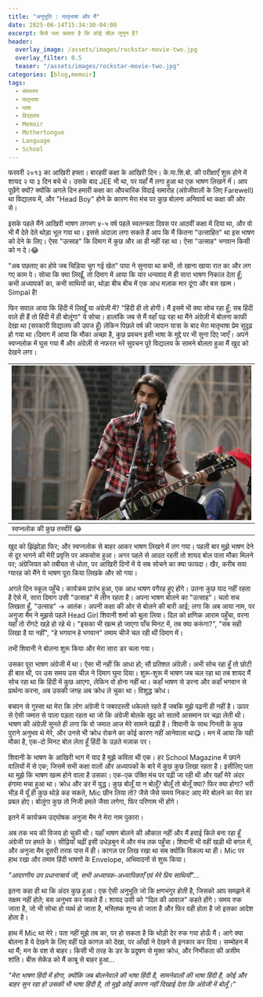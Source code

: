 ```yaml
---
title: "अनुभूति : मातृभाषा और मैं"
date: 2025-06-14T15:34:30-04:00
excerpt: कैसे पता चलता है कि कोई चीज़ जुनून है?  
header:
  overlay_image: /assets/images/rockstar-movie-two.jpg
  overlay_filter: 0.5
  teaser: "/assets/images/rockstar-movie-two.jpg"
categories: [blog,memoir]
tags:
  - संस्मरण
  - मातृभाषा
  - भाषा
  - विद्यालय
  - Memoir
  - Mothertongue
  - Language
  - School
---
```


फरवरी २०१३ का आखिरी हफ्ता। बारहवीं कक्षा के आखिरी दिन। के.मा.शि.बो. की परीक्षाएँ शुरू होने में शायद २ या ३ दिन बचे थे। उसके बाद JEE भी था, पर यहाँ मैं लगा हुआ था एक भाषण लिखने मेंं। आप पूछेंगे क्यों? क्योंकि अगले दिन हमारी कक्षा का औपचारिक विदाई समारोह (अंग्रेजीवालों के लिए Farewell) था विद्यालय में, और "Head Boy" होने के कारण मेरा मंच पर कुछ बोलना अनिवार्य था कक्षा की ओर से।

इसके पहले मैंने आखिरी भाषण लगभग ४-५ वर्ष पहले स्वतन्त्रता दिवस पर आठवीं कक्षा में दिया था, और वो भी मैं देते देते थोड़ा भूल गया था। इससे अंदाज़ा लगा सकते हैं आप कि मैं कितना "उत्साहित" था इस भाषण को देने के लिए। ऐसा "उत्साह" कि दिमाग में कुछ और आ ही नहीं रहा था। ऐसा "उत्साह" भगवान किसी को न दे।😂

"अब पछताए का होवे जब चिड़िया चुग गई खेत" पापा ने सुनाया था कभी, तो खाना खाया रात का और लग गए काम पे। सोचा कि क्या लिखूँ, तो दिमाग में आया कि यार धन्यवाद में ही सारा भाषण निकाल देता हूँ; कभी अध्यापकों का, कभी साथियों का, थोड़ा बीच बीच में एक आध मज़ाक मार दूंगा और बस खत्म। Simpal है!

फिर सवाल आया कि हिंदी में लिखूँ या अंग्रेज़ी में? "हिंदी ही तो होगी। मैं इसमें भी क्या सोच रहा हूँ; सब हिंदी वाले ही हैं तो हिंदी में ही बोलूंगा" ये सोचा। हालांकि जब से मैं वहाँ पढ़ रहा था मैंने अंग्रेज़ी में बोलना काफी देखा था (सरकारी विद्यालय की उपज हूँ) लेकिन पिछले वर्ष की जापान यात्रा के बाद मेरा मातृभाषा प्रेम सुदृढ़ हो गया था।दिमाग में आया कि मौका अच्छा है, कुछ प्रवचन इसी भाषा के मुद्दे पर भी सुना दिए जाएँ। अपने स्वप्नलोक में घुस गया मैं और अंग्रेज़ी से नफरत भरे सुवचन पूरे विद्यालय के सामने बोलता हुआ मैं खुद को देखने लगा।

| ![img](/assets/images/rockstar-movie-two.jpg) |
| --------------------------------------------- |
| स्वप्नलोक की कुछ तस्वीरें 😂                         |



खुद को झिंझोड़ा फिर; और स्वप्नलोक से बाहर आकर भाषण लिखने में लग गया। पहली बार मुझे भाषण देने से दूर भागने की मेरी प्रवृत्ति पर अफसोस हुआ। अगर पहले से आदत रहती तो शायद बोल पाता मौका मिलने पर; अंग्रेजियत को तबीयत से धोता, पर आखिरी दिनों में ये सब सोचने का क्या फायदा। खैर, करीब सवा ग्यारह को मैंने ये भाषण पूरा किया लिखके और सो गया। 

अगले दिन स्कूल पहुँचे। कार्यक्रम प्रारंभ हुआ, एक आध भाषण वगैरह हुए होंगे। उतना कुछ याद नहीं रहता है ऐसे में, सारा दिमाग उसी "उत्साह" में लीन रहता है। अपना भाषण बोलने का "उत्साह"। चलो सच लिखता हूँ, "उत्साह" -> आतंक। अपनी कक्षा की ओर से बोलने की बारी आई; लगा कि अब आया नाम, पर अनुजा मैम ने मुझसे पहले Head Girl शिवानी शर्मा को बुला लिया। दिल को क्षणिक आराम पहुँचा, वरना यहाँ तो रोंगटे खड़े हो रहे थे। "इसका भी खत्म हो जाएगा पाँच मिनट में, तब क्या करूंगा?", "सब सही लिखा है या नहीं", "हे भगवान हे भगवान" तमाम चीजें चल रही थीं दिमाग में। 

तभी शिवानी ने बोलना शुरू किया और मेरा सारा डर चला गया।

उसका पूरा भाषण अंग्रेजी में था। ऐसा भी नहीं कि आधा हो; सौ प्रतिशत अंग्रेज़ी। अभी सोच रहा हूँ तो छोटी ही बात थी, पर उस समय उस चीज़ ने दिमाग घुमा दिया। शुरू-शुरू में भाषण जब चल रहा था तब शायद मैं सोच रहा था कि हिंदी में कुछ आएगा, लेकिन वो होना नहीं था। कहाँ भाषण से डरना और कहाँ भगवान से प्रार्थना करना, अब उसकी जगह अब क्रोध ले चुका था। विशुद्ध क्रोध। 

बचपन से गुस्सा था मेरा कि लोग अंग्रेजी पे जबरदस्ती धकेलते रहते हैं जबकि मुझे पढ़नी ही नहीं है। ऊपर से ऐसी जमात से पाला पड़ता रहता था जो कि अंग्रेजी बोलके खुद को सातवें आसमान पर चढ़ा लेती थी। भाषण की अंग्रेज़ी सुनते ही लगा कि वो जमात आज मेरे सामने खड़ी है। शिवानी के साथ गिनती के कुछ पुराने अनुभव थे मेरे, और उनसे भी क्रोध रोकने का कोई कारण नहीं आनेवाला था😋। मन में आया कि यही मौका है, एक-दो मिनट बोल लेता हूँ हिंदी के उड़ते मज़ाक पर। 

शिवानी के भाषण के आखिरी भाग में याद है मुझे कविता थी एक। हर School Magazine में छपने वालियों में से एक; जिसमें सभी कक्षा वालों और अध्यापकों के बारे में कुछ कुछ लिखा रहता है। इसीलिए पता था मुझे कि भाषण खत्म होने वाला है उसका। एक-एक पंक्ति मंच पर पढ़ी जा रही थी और यहाँ मेरे अंदर हंगामा मचा हुआ था। क्रोध और डर में युद्ध। कुछ बोलूँ या न बोलूँ? बोलूँ तो बोलूँ क्या? फिर क्या होगा? भरी भीड़ में यूँ ही कुछ थोड़े कह सकते, Mic छीन लिया तो? जैसे जैसे समय निकट आए मेरे बोलने का मेरा डर प्रबल होए। बोलूंगा कुछ तो निजी हमले जैसा लगेगा, फिर परिणाम भी होंगे।

इतने में कार्यक्रम उद्घोषक अनुजा मैम ने मेरा नाम पुकारा।

अब तक भय की विजय हो चुकी थी। यहाँ भाषण बोलने की औकात नहीं और मैं हवाई किले बना रहा हूँ अंग्रेजी पर हमले के। सीढ़ियाँ चढ़ीं इसी उधेड़बुन में और मंच तक पहुँचा। शिवानी भी वहीं खड़ी थी बगल में, और अनुजा मैम दूसरी तरफ पास में ही। कागज़ पर लिख रखा था सब क्योंकि विकल्प था ही। Mic पर हाथ रखा और तमाम हिंदी भाषणों के Envelope, अभिवादनों से शुरू किया। 

*"आदरणीय उप प्रधानाचार्य जी, सभी अध्यापक-अध्यापिकाएँ एवं मेरे प्रिय साथियों"...*

इतना कहा ही था कि अंदर कुछ हुआ। एक ऐसी अनुभूति जो कि क्षणभंगुर होती है, जिसको आप समझने में सक्षम नहीं होते; बस अनुभव कर सकते हैं। शायद उसी को "दिल की आवाज़" कहते होंगे। समय रुक जाता है, जो भी सोचा हो व्यर्थ हो जाता है, मस्तिष्क शून्य हो जाता है और फिर वही होता है जो इसका आदेश होता है।

हाथ में Mic था मेरे। पता नहीं मुझे तब का, पर हो सकता है कि थोड़ी देर रुक गया होऊँ मैं। आगे क्या बोलना है ये देखने के लिए वहीं पड़े कागज़ को देखा, पर आँखों ने देखने से इनकार कर दिया। सम्मोहन में था मैं; मन के वश से बाहर। किसी भी तरह के डर के प्रदूषण से मुक्त क्रोध, और निर्भीकता की असीम शांति। बीस सेकेंड को मैं काबू से बाहर हुआ...



*"मेरा भाषण हिंदी में होगा, क्योंकि जब बोलनेवाले की भाषा हिंदी है, सामनेवालों की भाषा हिंदी है, कोई और बाहर सुन रहा हो उसकी भी भाषा हिंदी है, तो मुझे कोई कारण नहीं दिखाई देता कि अंग्रेजी में बोलूँ।"*